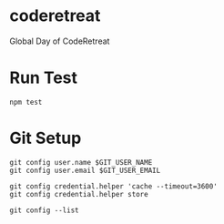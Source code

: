 # coderetreat
Global Day of CodeRetreat


# Run Test

```
npm test
```


# Git Setup

```
git config user.name $GIT_USER_NAME
git config user.email $GIT_USER_EMAIL

git config credential.helper 'cache --timeout=3600'
git config credential.helper store

git config --list
```

